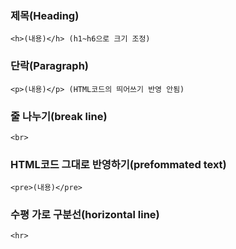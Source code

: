 ### 제목(Heading)
```<h>(내용)</h> (h1~h6으로 크기 조정)```<br>
### 단락(Paragraph)
```<p>(내용)</p> (HTML코드의 띄어쓰기 반영 안됨)``` <br>
### 줄 나누기(break line) 
```<br>```<br>
### HTML코드 그대로 반영하기(prefommated text)
```<pre>(내용)</pre>```<br>
### 수평 가로 구분선(horizontal line)
```<hr>```<br>
